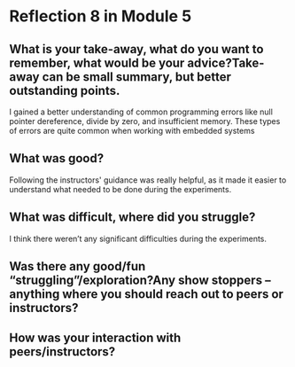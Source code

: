 # Reflection 8 in Module 5

## What is your take-away, what do you want to remember, what would be your advice?Take-away can be small summary, but better outstanding points.
I gained a better understanding of common programming errors like null pointer dereference, divide by zero, and insufficient memory. These types of errors are quite common when working with embedded systems


## What was good?
Following the instructors' guidance was really helpful, as it made it easier to understand what needed to be done during the experiments. 

## What was difficult, where did you struggle?
I think there weren’t any significant difficulties during the experiments. 

## Was there any good/fun “struggling”/exploration?Any show stoppers – anything where you should reach out to peers or instructors? 


## How was your interaction with peers/instructors?
